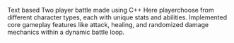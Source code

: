 Text based Two player battle made using C++ 
Here playerchoose from different character types, each with unique stats and abilities. Implemented core gameplay features like attack, healing, and randomized damage mechanics within a dynamic battle loop. 
